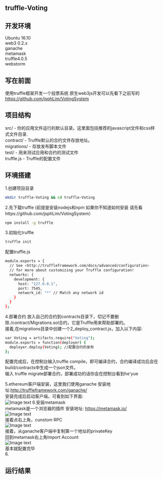 ## truffle-Voting
## 开发环境
Ubuntu 16.10<br>
web3 0.2.x<br>
ganache<br>
metamask<br>
truffle4.0.5<br>
webstorm<br>

## 写在前面
使用truffle框架开发一个投票系统 原生web3js开发可以先看下之前写的 https://github.com/jsphLim/VotingSystem<br>

## 项目结构
src/ - 你的应用文件运行的默认目录。这里面包括推荐的javascript文件和css样式文件目录. <br>
contract/ - Truffle默认的合约文件存放地址。<br>
migrations/ - 存放发布脚本文件 <br>
test/ - 用来测试应用和合约的测试文件 <br>
truffle.js - Truffle的配置文件 <br>

## 环境搭建
1.创建项目目录 
```Bash
mkdir truffle-Voting && cd truffle-Voting
```
2.先下载truffle
(前提是安装nodejs和npm 如果你不知道如何安装 请先看https://github.com/jsphLim/VotingSystem）
```Bash
npm install -g truffle
```
3.初始化truffle
```Bash
truffle init
```
配置truffle.js
```Bash
module.exports = {
  // See <http://truffleframework.com/docs/advanced/configuration>
  // for more about customizing your Truffle configuration!
  networks: {
    development: {
      host: "127.0.0.1", 
      port: 7545,
      network_id: "*" // Match any network id
    }
  }
};
```
4.部署合约
放入自己的合约到contracts目录下，切记不要删除./contract/Migrations.sol合约，它是Truffle用来帮助部署的。<br>
接着,在migrations目录中创建一个2_deploy_contract.js，加入以下内容:<br>
```Bash
var Voting = artifacts.require("Voting");
module.exports = function(deployer) {
  deployer.deploy(Voting); //配置合约的发布
};
```
配置完成后，在控制台输入truffle compile，即可编译合约，合约编译成功后会在build/contracts中生成一个json文件。<br>
输入 truffle migrate部署合约，部署成功的话你会在控制台看到he'yue

5.ethereum客户端安装，这里我们使用ganache 安装地址:http://truffleframework.com/ganache/<br>
安装完成后启动客户端，可看到如下界面:<br>
![Image text](https://github.com/jsphLim/truffle-Voting/blob/master/doc/2.png)
6.安装metamask<br>
metamask是一个浏览器的插件 安装地址: https://metamask.io/ <br>
![Image text](https://github.com/jsphLim/truffle-Voting/blob/master/doc/3.png)<br>
接着点右上角，cunstom RPC<br>
![Image text](https://github.com/jsphLim/truffle-Voting/blob/master/doc/4.png)<br>
接着，从ganache客户端中复制第一个地址的privateKey<br>
回到metamask右上角Import Account<br>
![Image text](https://github.com/jsphLim/truffle-Voting/blob/master/doc/5.png)<br>
基本就配置完毕<br>
6.
## 运行结果
